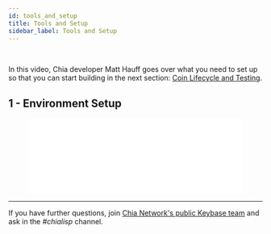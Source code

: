 ```yaml
---
id: tools_and_setup
title: Tools and Setup
sidebar_label: Tools and Setup
---
```


~~‌~~

In this video, Chia developer Matt Hauff goes over what you need to set up so that you can start building in the next section: [Coin Lifecycle and Testing](coin_lifecycle_and_testing).

## 1 - Environment Setup
<figure class="video-container">
<iframe src="//www.youtube.com/embed/y8Thrrw25rQ" frameborder="0" allowfullscreen webkitallowfullscreen mozallowfullscreen width="100%"></iframe>
</figure>

---

If you have further questions, join [Chia Network's public Keybase team](https://keybase.io/team/chia_network.public) and ask in the *#chialisp* channel.
